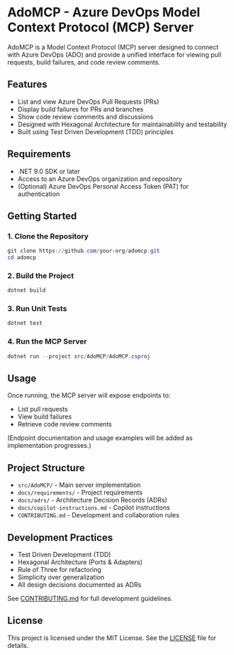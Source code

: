 # AdoMCP - Azure DevOps Model Context Protocol (MCP) Server

AdoMCP is a Model Context Protocol (MCP) server designed to connect with Azure DevOps (ADO) and provide a unified interface for viewing pull requests, build failures, and code review comments.

## Features
- List and view Azure DevOps Pull Requests (PRs)
- Display build failures for PRs and branches
- Show code review comments and discussions
- Designed with Hexagonal Architecture for maintainability and testability
- Built using Test Driven Development (TDD) principles

## Requirements
- .NET 9.0 SDK or later
- Access to an Azure DevOps organization and repository
- (Optional) Azure DevOps Personal Access Token (PAT) for authentication

## Getting Started

### 1. Clone the Repository
```powershell
git clone https://github.com/your-org/adomcp.git
cd adomcp
```

### 2. Build the Project
```powershell
dotnet build
```

### 3. Run Unit Tests
```powershell
dotnet test
```

### 4. Run the MCP Server
```powershell
dotnet run --project src/AdoMCP/AdoMCP.csproj
```

## Usage
Once running, the MCP server will expose endpoints to:
- List pull requests
- View build failures
- Retrieve code review comments

(Endpoint documentation and usage examples will be added as implementation progresses.)

## Project Structure
- `src/AdoMCP/` - Main server implementation
- `docs/requirements/` - Project requirements
- `docs/adrs/` - Architecture Decision Records (ADRs)
- `docs/copilot-instructions.md` - Copilot instructions
- `CONTRIBUTING.md` - Development and collaboration rules

## Development Practices
- Test Driven Development (TDD)
- Hexagonal Architecture (Ports & Adapters)
- Rule of Three for refactoring
- Simplicity over generalization
- All design decisions documented as ADRs

See [CONTRIBUTING.md](./CONTRIBUTING.md) for full development guidelines.

## License
This project is licensed under the MIT License. See the [LICENSE](./LICENSE) file for details.
